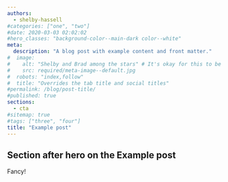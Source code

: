 ```yaml
---
authors:
  - shelby-hassell
#categories: ["one", "two"]
#date: 2020-03-03 02:02:02
#hero_classes: "background-color--main-dark color--white"
meta:
  description: "A blog post with example content and front matter."
#  image:
#    alt: "Shelby and Brad among the stars" # It's okay for this to be empty if the image is decorative
#    src: required/meta-image--default.jpg
#  robots: "index,follow"
#  title: "Overrides the tab title and social titles"
#permalink: /blog/post-title/
#published: true
sections:
  - cta
#sitemap: true
#tags: ["three", "four"]
title: "Example post"
---
```


## Section after hero on the Example post

Fancy!
